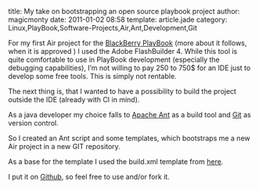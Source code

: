 title: My take on bootstrapping an open source playbook project
author: magicmonty
date: 2011-01-02 08:58
template: article.jade
category: Linux,PlayBook,Software-Projects,Air,Ant,Development,Git

For my first Air project for the [BlackBerry PlayBook](http://us.blackberry.com/developers/tablet/devresources.jsp) (more about it follows, when it is approved  ) I used the Adobe FlashBuilder 4. While this tool is quite comfortable to use in PlayBook development (especially the debugging capabilities), I’m not willing to pay 250 to 750$ for an IDE just to develop some free tools. This is simply not rentable.

The next thing is, that I wanted to have a possibility to build the project outside the IDE (already with CI in mind).

As a java developer my choice falls to [Apache Ant](http://ant.apache.org/bindownload.cgi) as a build tool and [Git](http://git-scm.com/) as version control.

So I created an Ant script and some templates, which bootstraps me a new Air project in a new GIT repository.

As a base for the template I used the build.xml template from [here](http://www.planetb.ca/2010/12/how-to-use-apache-ant-to-automate-blackberry-playbook-builds/).

I put it on [Github](https://github.com/magicmonty/playbook-template), so feel free to use and/or fork it.